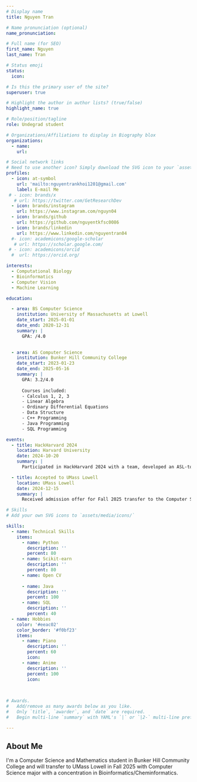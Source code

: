 ```yaml
---
# Display name
title: Nguyen Tran

# Name pronunciation (optional)
name_pronunciation:

# Full name (for SEO)
first_name: Nguyen
last_name: Tran

# Status emoji
status:
  icon: 

# Is this the primary user of the site?
superuser: true

# Highlight the author in author lists? (true/false)
highlight_name: true

# Role/position/tagline
role: Undegrad student

# Organizations/Affiliations to display in Biography blox
organizations:
  - name: 
    url: 

# Social network links
# Need to use another icon? Simply download the SVG icon to your `assets/media/icons/` folder.
profiles:
  - icon: at-symbol
    url: 'mailto:nguyentrankhoi1201@gmail.com'
    label: E-mail Me
 # - icon: brands/x
   # url: https://twitter.com/GetResearchDev
  - icon: brands/instagram
    url: https://www.instagram.com/nguyn04
  - icon: brands/github
    url: https://github.com/nguyentkfsc0086
  - icon: brands/linkedin
    url: https://www.linkedin.com/nguyentran04
  #- icon: academicons/google-scholar
   # url: https://scholar.google.com/
 # - icon: academicons/orcid
  #  url: https://orcid.org/

interests:
  - Computational Biology
  - Bioinformatics
  - Computer Vision
  - Machine Learning

education:

  - area: BS Computer Science
    institution: University of Massachusetts at Lowell
    date_start: 2025-01-01
    date_end: 2020-12-31
    summary: |
      GPA: /4.0

      
  - area: AS Computer Science
    institution: Bunker Hill Community College
    date_start: 2023-01-23
    date_end: 2025-05-16
    summary: |
      GPA: 3.2/4.0
      
      Courses included:
      - Calculus 1, 2, 3
      - Linear Algebra
      - Ordinary Differential Equations
      - Data Structure
      - C++ Programming
      - Java Programming
      - SQL Programming

events:
  - title: HackHarvard 2024
    location: Harvard University
    date: 2024-10-20
    summary: |
      Participated in HackHarvard 2024 with a team, developed an ASL-to-English translation app.

  - title: Accepted to UMass Lowell
    location: UMass Lowell
    date: 2024-12-15
    summary: |
      Received admission offer for Fall 2025 transfer to the Computer Science program.

# Skills
# Add your own SVG icons to `assets/media/icons/`

skills:
  - name: Technical Skills
    items:
      - name: Python
        description: ''
        percent: 80
      - name: Scikit-earn
        description: ''
        percent: 80
      - name: Open CV
      
      - name: Java
        description: ''
        percent: 100
      - name: SQL
        description: ''
        percent: 40
  - name: Hobbies
    color: '#eeac02'
    color_border: '#f0bf23'
    items:
      - name: Piano
        description: ''
        percent: 60
        icon: 
      - name: Anime
        description: ''
        percent: 100
        icon:
     
 

# Awards.
#   Add/remove as many awards below as you like.
#   Only `title`, `awarder`, and `date` are required.
#   Begin multi-line `summary` with YAML's `|` or `|2-` multi-line prefix and indent 2 spaces below.

---
```


## About Me

I'm a Computer Science and Mathematics student in Bunker Hill Community College and will transfer to UMass Lowell in Fall 2025 with Computer Science major with a concentration in Bioinformatics/Cheminformatics.